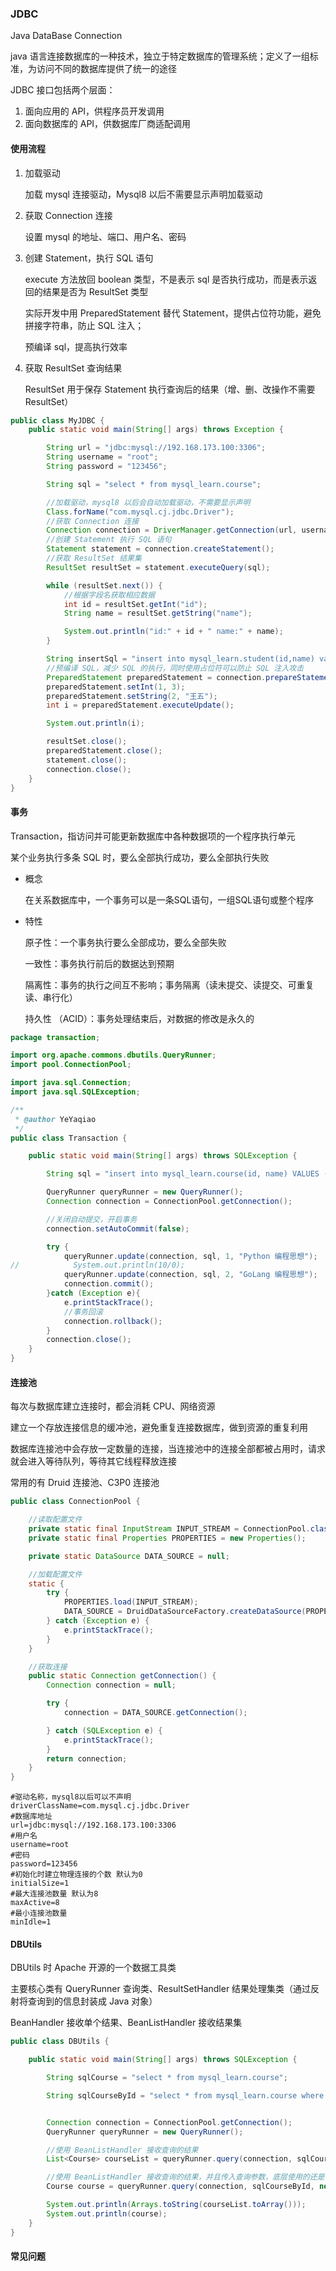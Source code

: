 ### JDBC

Java DataBase Connection

java 语言连接数据库的一种技术，独立于特定数据库的管理系统；定义了一组标准，为访问不同的数据库提供了统一的途径

JDBC 接口包括两个层面：

1. 面向应用的 API，供程序员开发调用
2. 面向数据库的 API，供数据库厂商适配调用

#### 使用流程

1. 加载驱动

   加载 mysql 连接驱动，Mysql8 以后不需要显示声明加载驱动

2. 获取 Connection 连接

   设置 mysql 的地址、端口、用户名、密码

3. 创建 Statement，执行 SQL 语句

   execute 方法放回 boolean 类型，不是表示 sql 是否执行成功，而是表示返回的结果是否为 ResultSet 类型

   实际开发中用 PreparedStatement 替代 Statement，提供占位符功能，避免拼接字符串，防止 SQL 注入；

   预编译 sql，提高执行效率

4. 获取 ResultSet 查询结果

   ResultSet 用于保存 Statement 执行查询后的结果（增、删、改操作不需要 ResultSet）

```java
public class MyJDBC {
    public static void main(String[] args) throws Exception {

        String url = "jdbc:mysql://192.168.173.100:3306";
        String username = "root";
        String password = "123456";

        String sql = "select * from mysql_learn.course";

        //加载驱动，mysql8 以后会自动加载驱动，不需要显示声明
        Class.forName("com.mysql.cj.jdbc.Driver");
        //获取 Connection 连接
        Connection connection = DriverManager.getConnection(url, username, password);
        //创建 Statement 执行 SQL 语句
        Statement statement = connection.createStatement();
        //获取 ResultSet 结果集
        ResultSet resultSet = statement.executeQuery(sql);

        while (resultSet.next()) {
            //根据字段名获取相应数据
            int id = resultSet.getInt("id");
            String name = resultSet.getString("name");

            System.out.println("id:" + id + " name:" + name);
        }

        String insertSql = "insert into mysql_learn.student(id,name) values (?,?)";
        //预编译 SQL，减少 SQL 的执行，同时使用占位符可以防止 SQL 注入攻击
        PreparedStatement preparedStatement = connection.prepareStatement(insertSql);
        preparedStatement.setInt(1, 3);
        preparedStatement.setString(2, "王五");
        int i = preparedStatement.executeUpdate();

        System.out.println(i);

        resultSet.close();
        preparedStatement.close();
        statement.close();
        connection.close();
    }
}
```

#### 事务

Transaction，指访问并可能更新数据库中各种数据项的一个程序执行单元

某个业务执行多条 SQL 时，要么全部执行成功，要么全部执行失败

* 概念

  在关系数据库中，一个事务可以是一条SQL语句，一组SQL语句或整个程序

* 特性

  原子性：一个事务执行要么全部成功，要么全部失败

  一致性：事务执行前后的数据达到预期

  隔离性：事务的执行之间互不影响；事务隔离（读未提交、读提交、可重复读、串行化）

  持久性 （ACID）：事务处理结束后，对数据的修改是永久的

```java
package transaction;

import org.apache.commons.dbutils.QueryRunner;
import pool.ConnectionPool;

import java.sql.Connection;
import java.sql.SQLException;

/**
 * @author YeYaqiao
 */
public class Transaction {

    public static void main(String[] args) throws SQLException {

        String sql = "insert into mysql_learn.course(id, name) VALUES (?,?)";

        QueryRunner queryRunner = new QueryRunner();
        Connection connection = ConnectionPool.getConnection();

        //关闭自动提交，开启事务
        connection.setAutoCommit(false);

        try {
            queryRunner.update(connection, sql, 1, "Python 编程思想");
//            System.out.println(10/0);
            queryRunner.update(connection, sql, 2, "GoLang 编程思想");
            connection.commit();
        }catch (Exception e){
            e.printStackTrace();
            //事务回滚
            connection.rollback();
        }
        connection.close();
    }
}
```

#### 连接池

每次与数据库建立连接时，都会消耗 CPU、网络资源

建立一个存放连接信息的缓冲池，避免重复连接数据库，做到资源的重复利用

数据库连接池中会存放一定数量的连接，当连接池中的连接全部都被占用时，请求就会进入等待队列，等待其它线程释放连接

常用的有 Druid 连接池、C3P0 连接池

```java
public class ConnectionPool {

    //读取配置文件
    private static final InputStream INPUT_STREAM = ConnectionPool.class.getResourceAsStream("/druid.properties");
    private static final Properties PROPERTIES = new Properties();

    private static DataSource DATA_SOURCE = null;

    //加载配置文件
    static {
        try {
            PROPERTIES.load(INPUT_STREAM);
            DATA_SOURCE = DruidDataSourceFactory.createDataSource(PROPERTIES);
        } catch (Exception e) {
            e.printStackTrace();
        }
    }

    //获取连接
    public static Connection getConnection() {
        Connection connection = null;

        try {
            connection = DATA_SOURCE.getConnection();

        } catch (SQLException e) {
            e.printStackTrace();
        }
        return connection;
    }
}
```

```properties
#驱动名称，mysql8以后可以不声明
driverClassName=com.mysql.cj.jdbc.Driver
#数据库地址
url=jdbc:mysql://192.168.173.100:3306
#用户名
username=root
#密码
password=123456
#初始化时建立物理连接的个数 默认为0
initialSize=1
#最大连接池数量 默认为8
maxActive=8
#最小连接池数量
minIdle=1
```

#### DBUtils

DBUtils 时 Apache 开源的一个数据工具类

主要核心类有 QueryRunner 查询类、ResultSetHandler 结果处理集类（通过反射将查询到的信息封装成 Java 对象）

BeanHandler 接收单个结果、BeanListHandler 接收结果集

```java
public class DBUtils {

    public static void main(String[] args) throws SQLException {

        String sqlCourse = "select * from mysql_learn.course";

        String sqlCourseById = "select * from mysql_learn.course where id = ?";


        Connection connection = ConnectionPool.getConnection();
        QueryRunner queryRunner = new QueryRunner();

        //使用 BeanListHandler 接收查询的结果
        List<Course> courseList = queryRunner.query(connection, sqlCourse, new BeanListHandler<>(Course.class));

        //使用 BeanListHandler 接收查询的结果，并且传入查询参数，底层使用的还是 PreparedStatement 占位符
        Course course = queryRunner.query(connection, sqlCourseById, new BeanHandler<>(Course.class), 1);

        System.out.println(Arrays.toString(courseList.toArray()));
        System.out.println(course);
    }
}
```

#### 常见问题

